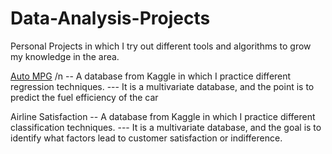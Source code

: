 # Data-Analysis-Projects
Personal Projects in which I try out different tools and algorithms to grow my knowledge in the area.

[Auto MPG](Auto-MPG)
/n -- A database from Kaggle in which I practice different regression techniques.
--- It is a multivariate database, and the point is to predict the fuel efficiency of the car

Airline Satisfaction
-- A database from Kaggle in which I practice different classification techniques.
--- It is a multivariate database, and the goal is to identify what factors lead to customer satisfaction or indifference.
